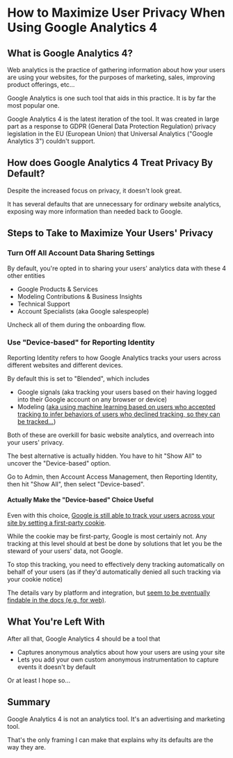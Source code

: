 # How to Maximize User Privacy When Using Google Analytics 4

## What is Google Analytics 4?

Web analytics is the practice of gathering information about how your users are using your websites, for the purposes of marketing, sales, improving product offerings, etc...

Google Analytics is one such tool that aids in this practice. It is by far the most popular one.

Google Analytics 4 is the latest iteration of the tool. It was created in large part as a response to GDPR (General Data Protection Regulation) privacy legislation in the EU (European Union) that Universal Analytics ("Google Analytics 3") couldn't support.

## How does Google Analytics 4 Treat Privacy By Default?

Despite the increased focus on privacy, it doesn't look great. 

It has several defaults that are unnecessary for ordinary website analytics, exposing way more information than needed back to Google. 

## Steps to Take to Maximize Your Users' Privacy

### Turn Off All Account Data Sharing Settings

By default, you're opted in to sharing your users' analytics data with these 4 other entities

- Google Products & Services
- Modeling Contributions & Business Insights
- Technical Support
- Account Specialists (aka Google salespeople)

Uncheck all of them during the onboarding flow.

### Use "Device-based" for Reporting Identity

Reporting Identity refers to how Google Analytics tracks your users across different websites and different devices.

By default this is set to "Blended", which includes

- Google signals (aka tracking your users based on their having logged into their Google account on any browser or device)
- Modeling ([aka using machine learning based on users who accepted tracking to infer behaviors of users who declined tracking, so they can be tracked...](https://support.google.com/analytics/answer/11161109))

Both of these are overkill for basic website analytics, and overreach into your users' privacy.

The best alternative is actually hidden. You have to hit "Show All" to uncover the "Device-based" option.

Go to Admin, then Account Access Management, then Reporting Identity, then hit "Show All", then select "Device-based".  

#### Actually Make the "Device-based" Choice Useful

Even with this choice, [Google is still able to track your users across your site by setting a first-party cookie](https://support.google.com/analytics/answer/11593727). 

While the cookie may be first-party, Google is most certainly not. Any tracking at this level should at best be done by solutions that let you be the steward of your users' data, not Google.

To stop this tracking, you need to effectively deny tracking automatically on behalf of your users (as if they'd automatically denied all such tracking via your cookie notice)

The details vary by platform and integration, but [seem to be eventually findable in the docs (e.g. for web)](https://developers.google.com/tag-platform/devguides/consent#implementation_example).

## What You're Left With

After all that, Google Analytics 4 should be a tool that

- Captures anonymous analytics about how your users are using your site
- Lets you add your own custom anonymous instrumentation to capture events it doesn't by default

Or at least I hope so...

## Summary

Google Analytics 4 is not an analytics tool. It's an advertising and marketing tool.

That's the only framing I can make that explains why its defaults are the way they are.

